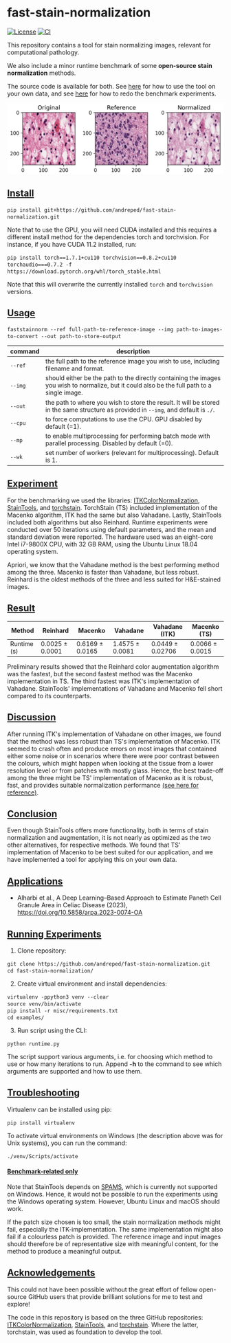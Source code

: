 # fast-stain-normalization

[![License](https://img.shields.io/badge/License-MIT-green.svg)](https://opensource.org/licenses/MIT)
[![CI](https://github.com/andreped/fast-stain-normalization/workflows/CI/badge.svg)](https://github.com/andreped/fast-stain-normalization/actions)

This repository contains a tool for stain normalizing images, relevant for computational pathology.

We also include a minor runtime benchmark of some **open-source stain normalization** methods.

The source code is available for both. See [here](https://github.com/andreped/fast-stain-normalization#usage) for how to use the tool on your own data, and see [here](https://github.com/andreped/fast-stain-normalization#running-experiments) for how to redo the benchmark experiments.

![Screenshot](figures/example_subplot.PNG)

## [Install](https://github.com/andreped/fast-stain-normalization/tree/main#install)

```
pip install git+https://github.com/andreped/fast-stain-normalization.git
```

Note that to use the GPU, you will need CUDA installed and this requires a different install
method for the dependencies torch and torchvision. For instance, if you have CUDA 11.2 installed, run:

```
pip install torch==1.7.1+cu110 torchvision==0.8.2+cu110 torchaudio===0.7.2 -f https://download.pytorch.org/whl/torch_stable.html
```

Note that this will overwrite the currently installed `torch` and `torchvision` versions.

## [Usage](https://github.com/andreped/fast-stain-normalization/tree/main#usage)

```
faststainnorm --ref full-path-to-reference-image --img path-to-images-to-convert --out path-to-store-output
```

| command | description |
| ------------- | ------------- |
| `--ref` | the full path to the reference image you wish to use, including filename and format. |
| `--img` | should either be the path to the directly containing the images you wish to normalize, but it could also be the full path to a single image. |
| `--out` | the path to where you wish to store the result. It will be stored in the same structure as provided in `--img`, and default is `./`. |
| `--cpu` | to force computations to use the CPU. GPU disabled by default (=1). |
| `--mp` | to enable multiprocessing for performing batch mode with parallel processing. Disabled by default (=0). |
| `--wk` | set number of workers (relevant for multiprocessing). Default is 1. |

## [Experiment](https://github.com/andreped/fast-stain-normalization/tree/main#experiment)

For the benchmarking we used the libraries: [ITKColorNormalization](https://github.com/InsightSoftwareConsortium/ITKColorNormalization), [StainTools](https://github.com/Peter554/StainTools), and [torchstain](https://github.com/EIDOSlab/torchstain). TorchStain (TS) included implementation of the Macenko algorithm, ITK had the same but also Vahadane. Lastly, StainTools included both algorithms but also Reinhard. Runtime experiments were conducted over 50 iterations using default parameters, and the mean and standard deviation were reported. The hardware used was an eight-core Intel i7-9800X CPU, with 32 GB RAM, using the Ubuntu Linux 18.04 operating system.

Apriori, we know that the Vahadane method is the best performing method among the three. Macenko is faster than Vahadane, but less robust. Reinhard is the oldest methods of the three and less suited for H&E-stained images.

## [Result](https://github.com/andreped/fast-stain-normalization/tree/main#result)

| Method  | Reinhard | Macenko | Vahadane | Vahadane (ITK) | Macenko (TS) |
| ------------- | ------------- | ------------- | ------------- | ------------- | ------------- |
| Runtime (s)  | 0.0025 &pm; 0.0001 | 0.6169 &pm; 0.0165 | 1.4575 &pm; 0.0081 | 0.0449 &pm; 0.02706 | 0.0066 &pm; 0.0015 |

Preliminary results showed that the Reinhard color augmentation algorithm was the fastest, but the second fastest method was the Macenko implementation in TS. The third fastest was ITK's implementation of Vahadane. StainTools' implementations of Vahadane and Macenko fell short compared to its counterparts.

## [Discussion](https://github.com/andreped/fast-stain-normalization/tree/main#discussion)

After running ITK's implementation of Vahadane on other images, we found that the method was less robust than TS's implementation of Macenko. ITK seemed to crash often and produce errors on most images that contained either some noise or in scenarios where there were poor contrast between the colours, which might happen when looking at the tissue from a lower resolution level or from patches with mostly glass. Hence, the best trade-off among the three might be TS' implementation of Macenko as it is robust, fast, and provides suitable normalization performance [(see here for reference)](https://ieeexplore.ieee.org/stamp/stamp.jsp?arnumber=7460968).

## [Conclusion](https://github.com/andreped/fast-stain-normalization/tree/main#conclusion)

Even though StainTools offers more functionality, both in terms of stain normalization and augmentation, it is not nearly as optimized as the two other alternatives, for respective methods. We found that TS' implementation of Macenko to be best suited for our application, and we have implemented a tool for applying this on your own data.

## [Applications](https://github.com/andreped/fast-stain-normalization#applications)
* Alharbi et al., A Deep Learning–Based Approach to Estimate Paneth Cell Granule Area in Celiac Disease (2023), https://doi.org/10.5858/arpa.2023-0074-OA

## [Running Experiments](https://github.com/andreped/fast-stain-normalization/tree/main#running-experiments)

1. Clone repository:
```
git clone https://github.com/andreped/fast-stain-normalization.git
cd fast-stain-normalization/
```

2. Create virtual environment and install dependencies:
```
virtualenv -ppython3 venv --clear
source venv/bin/activate
pip install -r misc/requirements.txt
cd examples/
```

3. Run script using the CLI:
```
python runtime.py
```

The script support various arguments, i.e. for choosing which method to use or how many iterations to run. Append **-h** to the command to see which arguments are supported and how to use them.

## [Troubleshooting](https://github.com/andreped/fast-stain-normalization/tree/main#troubleshooting)

Virtualenv can be installed using pip:
```
pip install virtualenv
```

To activate virtual environments on Windows (the description above was for Unix systems), you can run the command:
```
./venv/Scripts/activate
```

#### [Benchmark-related only](https://github.com/andreped/fast-stain-normalization/tree/main#benchmark-related-only)
Note that StainTools depends on [SPAMS](https://github.com/samuelstjean/spams-python), which is currently not supported on Windows. Hence, it would not be possible to run the experiments using the Windows operating system. However, Ubuntu Linux and macOS should work.

If the patch size chosen is too small, the stain normalization methods might fail, especially the ITK-implementation. The same implementation might also fail if a colourless patch is provided. The reference image and input images should therefore be of representative size with meaningful content, for the method to produce a meaningful output.


## [Acknowledgements](https://github.com/andreped/fast-stain-normalization/tree/main#acknowledgements)

This could not have been possible without the great effort of fellow open-source GitHub users that provide brilliant solutions for me to test and explore!

The code in this repository is based on the three GitHub repositories: [ITKColorNormalization](https://github.com/InsightSoftwareConsortium/ITKColorNormalization), [StainTools](https://github.com/Peter554/StainTools), and [torchstain](https://github.com/EIDOSlab/torchstain). Where the latter, torchstain, was used as foundation to develop the tool.

